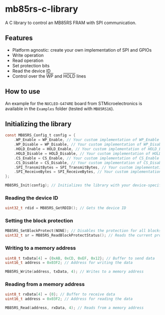 # mb85rs-c-library

A C library to control an MB85RS FRAM with SPI communication.

## Features

- Platform agnostic: create your own implementation of SPI and GPIOs
- Write operation
- Read operation
- Set protection bits
- Read the device ID
- Control over the <span style="text-decoration:overline">WP</span> and <span style="text-decoration:overline">HOLD</span> lines

## How to use

An example for the `NUCLEO-G474RE` board from STMicroelectronics is available in the `Examples` folder (tested with `MB85RS16`).

## Initializing the library

```c
const MB85RS_Config_t config = {
    .WP_Enable = WP_Enable, // Your custom implementation of WP_Enable
    .WP_Disable = WP_Disable, // Your custom implementation of WP_Disable
    .HOLD_Enable = HOLD_Enable, // Your custom implementation of HOLD_Enable
    .HOLD_Disable = HOLD_Disable, // Your custom implementation of HOLD_Disable
    .CS_Enable = CS_Enable, // Your custom implementation of CS_Enable
    .CS_Disable = CS_Disable, // Your custom implementation of CS_Disable
    .SPI_TransmitBytes = SPI_TransmitBytes, // Your custom implementation of SPI_TransmitBytes
    .SPI_ReceiveBytes = SPI_ReceiveBytes, // Your custom implementation of SPI_ReceiveBytes
};

MB85RS_Init(config); // Initializes the library with your device-specific implementations

```

### Reading the device ID

```c
uint32_t rdid = MB85RS_GetRDID(); // Gets the device ID
```

### Setting the block protection

```c
MB85RS_SetBlockProtect(NONE); // Disables the protection for all blocks
uint32_t sr = MB85RS_ReadBlockProtectStatus(); // Reads the current protection status
```

### Writing to a memory address

```c
uint8_t txData[4] = {0xAB, 0xCD, 0xEF, 0x12}; // Buffer to send data
uint16_t address = 0x03F2; // Address for writing the data

MB85RS_Write(address, txData, 4); // Writes to a memory address
```

### Reading from a memory address

```c
uint8_t rxData[4] = {0}; // Buffer to receive data
uint16_t address = 0x03F2; // Address for reading the data

MB85RS_Read(address, rxData, 4); // Reads from a memory address
```
